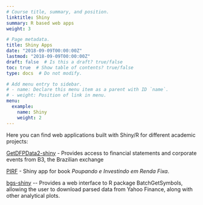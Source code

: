 ```yaml
---
# Course title, summary, and position.
linktitle: Shiny
summary: R based web apps
weight: 3

# Page metadata.
title: Shiny Apps
date: "2018-09-09T00:00:00Z"
lastmod: "2018-09-09T00:00:00Z"
draft: false  # Is this a draft? true/false
toc: true  # Show table of contents? true/false
type: docs  # Do not modify.

# Add menu entry to sidebar.
# - name: Declare this menu item as a parent with ID `name`.
# - weight: Position of link in menu.
menu:
  example:
    name: Shiny
    weight: 2
---
```


Here you can find web applications built with Shiny/R for different academic projects: 

[GetDFPData2-shiny](http://www.msperlin.com/shiny/GetDFPData/) - Provides access to financial statements and corporate events from B3, the Brazilian exchange

[PIRF](https://www.msperlin.com/shiny/PIRF/) - Shiny app for book _Poupando e Investindo em Renda Fixa_.

[bgs-shiny](https://www.msperlin.com/shiny/bgs/) -- Provides a web interface to R package BatchGetSymbols, allowing the user to download parsed data from Yahoo Finance, along with other analytical plots.